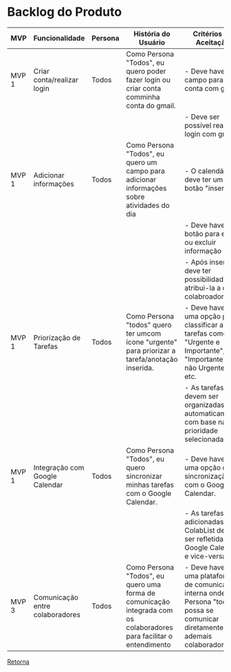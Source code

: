 # Backlog do Produto

| MVP   | Funcionalidade                 | Persona | História do Usuário                                                                                                       | Critérios de Aceitação                                                                                                                                   |
|-------|--------------------------------|---------|---------------------------------------------------------------------------------------------------------------------------|----------------------------------------------------------------------------------------------------------------------------------------------------------|
| MVP 1 | Criar conta/realizar login     | Todos     | Como Persona "Todos", eu quero poder fazer login ou criar conta comminha conta do gmail.                             | - Deve haver um campo para criar conta com gmail |                                                                                               
|       |                                |         |                                                                                                                           | - Deve ser possível realizar login com gmail..                                                                            |                                                                        |
| MVP 1 | Adicionar informações          | Todos   | Como Persona "Todos", eu quero um campo para adicionar informações sobre atividades do dia                            | - O calendário deve ter um botão "inserir"    |                                                                            
|       |                                |         |                                                                                                                           | - Deve haver botão para editar ou excluir informação                                                                      |
|       |                                |         |                                                                                                                           | - Após inserida, deve ter possibilidade de atribui-la a outro colabroador.                                       |
| MVP 1 | Priorização de Tarefas         | Todos   | Como Persona "todos" quero ter umcom ícone "urgente" para priorizar a tarefa/anotação inserida.                          | - Deve haver uma opção para classificar as tarefas como "Urgente e Importante", "Importante mas não Urgente", etc.    |
|       |                                |         |                                                                                                                           | - As tarefas devem ser organizadas automaticamente com base na prioridade selecionada.                                                                   |
| MVP 1 | Integração com Google Calendar | Todos   | Como Persona "Todos", eu quero sincronizar minhas tarefas com o Google Calendar.                                          | - Deve haver uma opção de sincronização com o Google Calendar.                                                                                           |
|       |                                |         |                                                                                                                           | - As tarefas adicionadas no ColabList devem ser refletidas no Google Calendar e vice-versa.                             |
| MVP 3 | Comunicação entre colaboradores| Todos   | Como Persona "Todos", eu quero uma forma de comunicação integrada com os colaboradores para facilitar o entendimento     | - Deve haver uma plataforma de comunicação interna onde a Persona "todos" possa se comunicar diretamente com ademais colaboradores.                          |

[Retorna](../README.md)
